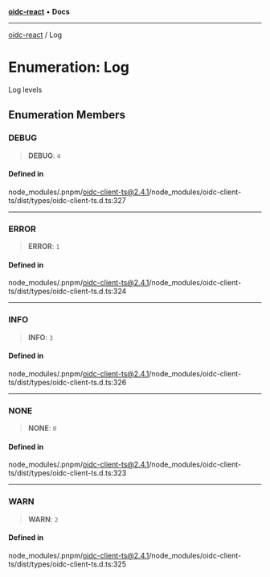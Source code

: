 [**oidc-react**](../README.md) • **Docs**

***

[oidc-react](../README.md) / Log

# Enumeration: Log

Log levels

## Enumeration Members

### DEBUG

> **DEBUG**: `4`

#### Defined in

node\_modules/.pnpm/oidc-client-ts@2.4.1/node\_modules/oidc-client-ts/dist/types/oidc-client-ts.d.ts:327

***

### ERROR

> **ERROR**: `1`

#### Defined in

node\_modules/.pnpm/oidc-client-ts@2.4.1/node\_modules/oidc-client-ts/dist/types/oidc-client-ts.d.ts:324

***

### INFO

> **INFO**: `3`

#### Defined in

node\_modules/.pnpm/oidc-client-ts@2.4.1/node\_modules/oidc-client-ts/dist/types/oidc-client-ts.d.ts:326

***

### NONE

> **NONE**: `0`

#### Defined in

node\_modules/.pnpm/oidc-client-ts@2.4.1/node\_modules/oidc-client-ts/dist/types/oidc-client-ts.d.ts:323

***

### WARN

> **WARN**: `2`

#### Defined in

node\_modules/.pnpm/oidc-client-ts@2.4.1/node\_modules/oidc-client-ts/dist/types/oidc-client-ts.d.ts:325
